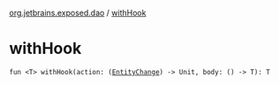 [org.jetbrains.exposed.dao](index.md) / [withHook](.)

# withHook

`fun <T> withHook(action: (`[`EntityChange`](-entity-change/index.md)`) -> Unit, body: () -> T): T`